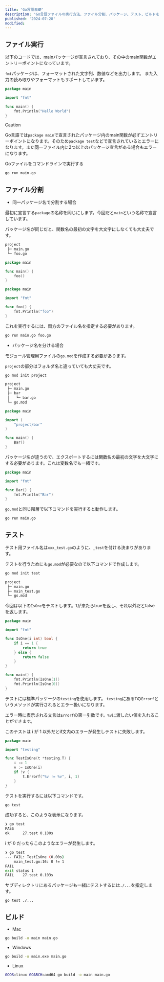 ```yaml
---
title: 'Go言語基礎'
description: 'Go言語ファイルの実行方法、ファイル分割、パッケージ、テスト、ビルドを学習しました。'
published: '2024-07-28'
modified:
---
```


## ファイル実行

以下のコードでは、mainパッケージが宣言されており、その中のmain関数がエントリーポイントになっています。

`fmt`パッケージは、フォーマットされた文字列、数値などを出力します。
また入力の読み取りやフォーマットもサポートしています。

```go
package main

import "fmt"

func main() {
	fmt.Println("Hello World")
}
```

> [!CAUTION]
> Go言語では`package main`で宣言されたパッケージ内のmain関数が必ずエントリーポイントになります。そのため`package test`などで宣言されているとエラーになります。また同一ファイル内に2つ以上のパッケージ宣言がある場合もエラーになります。

Goファイルをコマンドラインで実行する

```bash
go run main.go
```


## ファイル分割

- 同一パッケージ名で分割する場合

最初に宣言する`package`の名称を同じにします。今回だと`main`という名称で宣言しています。

パッケージ名が同じだと、関数名の最初の文字を大文字にしなくても大丈夫です。

```bash
project
 ├─ main.go
 └─ foo.go
```

```go title="main.go"
package main

func main() {
	foo()
}
```

```go title="foo.go"
package main

import "fmt"

func foo() {
	fmt.Println("foo")
}
```

これを実行するには、両方のファイル名を指定する必要があります。

```bash
go run main.go foo.go
```

- パッケージ名を分ける場合

モジュール管理用ファイルの`go.mod`を作成する必要があります。

`project`の部分はフォルダ名と違っていても大丈夫です。

```bash
go mod init project
```

```bash
project
 ├─ main.go
 ├─ bar
 │   └─ bar.go
 └─ go.mod
```

```go title="main.go"
package main

import (
	"project/bar"
)

func main() {
	Bar()
}
```

パッケージ名が違うので、エクスポートするには関数名の最初の文字を大文字にする必要があります。これは変数名でも一緒です。

```go title="bar/bar.go"
package main

import "fmt"

func Bar() {
	fmt.Println("Bar")
}
```

`go.mod`と同じ階層で以下コマンドを実行すると動作します。

```bash
go run main.go
```


## テスト

テスト用ファイル名は`xxx_test.go`のように、`_test`を付ける決まりがあります。

テストを行うためにも`go.mod`が必要なので以下コマンドで作成します。

```bash
go mod init test
```

```bash
project
 ├─ main.go
 ├─ main_test.go
 └─ go.mod
```

今回は以下の`IsOne`をテストします。1が来たらtrueを返し、それ以外だとfalseを返します。

```go title="main.go"
package main

import "fmt"

func IsOne(i int) bool {
	if i == 1 {
		return true
	} else {
		return false
	}
}

func main() {
	fmt.Println(IsOne(1))
	fmt.Println(IsOne(0))
}
```

テストには標準パッケージの`testing`を使用します。
`testing`にある`T`の`Errorf`というメソッドが実行されるとエラー扱いになります。

エラー時に表示される文言は`Errorf`の第一引数です。`%v`に渡したい値を入れることができます。

このテストは i が 1 以外だとif文内のエラーが発生しテストに失敗します。

```go title="main_test.go"
package main

import "testing"

func TestIsOne(t *testing.T) {
	i := 1
	v := IsOne(i)
	if !v {
		t.Errorf("%v != %v", i, 1)
	}
}
```

テストを実行するには以下コマンドです。

```bash
go test
```

成功すると、このような表示になります。

```bash
❯ go test
PASS
ok      27.test 0.100s
```

i が 0 だったらこのようなエラーが発生します。

```bash
❯ go test
--- FAIL: TestIsOne (0.00s)
    main_test.go:16: 0 != 1
FAIL
exit status 1
FAIL    27.test 0.103s
```

サブディレクトリにあるパッケージも一緒にテストするには`./...`を指定します。

```bash
go test ./...
```


## ビルド

- Mac

```bash
go build -o main main.go
```

- Windows

```bash
go build -o main.exe main.go
```

- Linux

```bash
GOOS=linux GOARCH=amd64 go build -o main main.go
```
